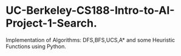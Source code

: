# UC-Berkeley-CS188-Intro-to-AI-Project-1-Search.
Implementation of Algorithms: DFS,BFS,UCS,A* and some Heuristic Functions using Python.
